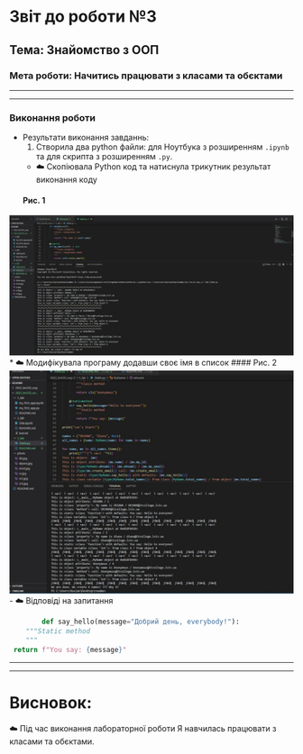 # Звіт до роботи №3 
## Тема: Знайомство з ООП

### Мета роботи: Начитись працювати з класами та обєктами 

----
----

### Виконання роботи
- Результати виконання завданнь:
    1. Створила два python файли: для Ноутбука з розширенням `.ipynb` та для скрипта з розширенням `.py`. 
    * :cloud: Скопіювала Python код та натиснула трикутник
    результат виконання коду 
    #### Рис. 1
![any text](https://github.com/TemnaOksana/2022_kn320_oop/raw/main/photo/66.jpg)
    * :cloud: Модифікувала програму додавши своє імя в список
    #### Рис. 2
![any text](https://github.com/TemnaOksana/2022_kn320_oop/raw/main/photo/32.jpg)
    - :cloud:  Відповіді на запитання
```python
        def say_hello(message="Добрий день, everybody!"):
    """Static method
    """
 return f"You say: {message}"
```
    
   
----
----

# Висновок:
:cloud: Під час виконання лабораторної роботи Я навчилась працювати з класами та обєктами.
